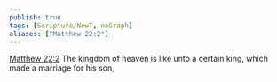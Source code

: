 ```yaml
---
publish: true
tags: [Scripture/NewT, noGraph]
aliases: ["Matthew 22:2"]
---
```

[Matthew 22:2](https://churchofjesuschrist.org/study/scriptures/nt/matt/22?lang=eng&id=p2#p2) The kingdom of heaven is like unto a certain king, which made a marriage for his son,
